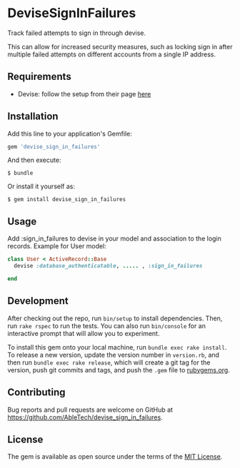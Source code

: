 # DeviseSignInFailures
Track failed attempts to sign in through devise.

This can allow for increased security measures, such as locking sign in after multiple failed attempts on different accounts from a single IP address.

## Requirements

- Devise: follow the setup from their page [here](https://github.com/plataformatec/devise#getting-started)


## Installation

Add this line to your application's Gemfile:

```ruby
gem 'devise_sign_in_failures'
```

And then execute:

    $ bundle

Or install it yourself as:

    $ gem install devise_sign_in_failures

## Usage

Add :sign_in_failures to devise in your model and association to the login records. Example for User model:

```ruby
class User < ActiveRecord::Base
  devise :database_authenticatable, ..... , :sign_in_failures

end
```

## Development

After checking out the repo, run `bin/setup` to install dependencies. Then, run `rake rspec` to run the tests. You can also run `bin/console` for an interactive prompt that will allow you to experiment.

To install this gem onto your local machine, run `bundle exec rake install`. To release a new version, update the version number in `version.rb`, and then run `bundle exec rake release`, which will create a git tag for the version, push git commits and tags, and push the `.gem` file to [rubygems.org](https://rubygems.org).

## Contributing

Bug reports and pull requests are welcome on GitHub at https://github.com/AbleTech/devise_sign_in_failures.


## License

The gem is available as open source under the terms of the [MIT License](http://opensource.org/licenses/MIT).

